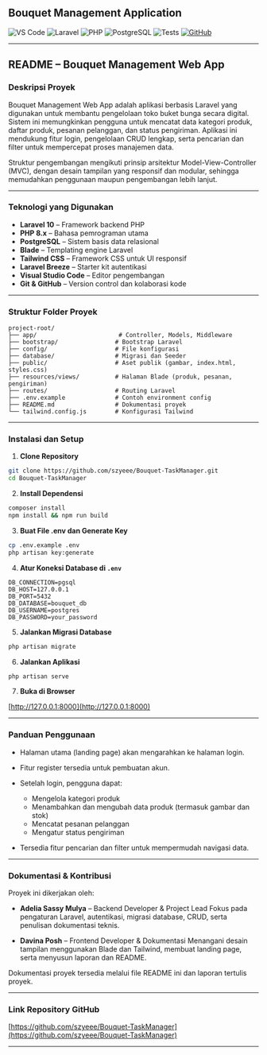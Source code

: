 ## Bouquet Management Application

![VS Code](https://img.shields.io/badge/IDE-VS%20Code-blue?logo=visualstudiocode)
![Laravel](https://img.shields.io/badge/Framework-Laravel-red)
![PHP](https://img.shields.io/badge/Language-PHP-777BB4)
![PostgreSQL](https://img.shields.io/badge/DB-PostgreSQL-blue)
![Tests](https://img.shields.io/badge/Tests-PHPUnit-lightgrey)
[![GitHub](https://img.shields.io/badge/Repo-Bouquet--TaskManager-blue?logo=github)](https://github.com/szyeee/Bouquet-TaskManager)

---

## README – Bouquet Management Web App

### Deskripsi Proyek

Bouquet Management Web App adalah aplikasi berbasis Laravel yang digunakan untuk membantu pengelolaan toko buket bunga secara digital. Sistem ini memungkinkan pengguna untuk mencatat data kategori produk, daftar produk, pesanan pelanggan, dan status pengiriman. Aplikasi ini mendukung fitur login, pengelolaan CRUD lengkap, serta pencarian dan filter untuk mempercepat proses manajemen data.

Struktur pengembangan mengikuti prinsip arsitektur Model-View-Controller (MVC), dengan desain tampilan yang responsif dan modular, sehingga memudahkan penggunaan maupun pengembangan lebih lanjut.

---

### Teknologi yang Digunakan

* **Laravel 10** – Framework backend PHP
* **PHP 8.x** – Bahasa pemrograman utama
* **PostgreSQL** – Sistem basis data relasional
* **Blade** – Templating engine Laravel
* **Tailwind CSS** – Framework CSS untuk UI responsif
* **Laravel Breeze** – Starter kit autentikasi
* **Visual Studio Code** – Editor pengembangan
* **Git & GitHub** – Version control dan kolaborasi kode

---

### Struktur Folder Proyek

```
project-root/
├── app/                       # Controller, Models, Middleware
├── bootstrap/                # Bootstrap Laravel
├── config/                   # File konfigurasi
├── database/                 # Migrasi dan Seeder
├── public/                   # Aset publik (gambar, index.html, styles.css)
├── resources/views/          # Halaman Blade (produk, pesanan, pengiriman)
├── routes/                   # Routing Laravel
├── .env.example              # Contoh environment config
├── README.md                 # Dokumentasi proyek
└── tailwind.config.js        # Konfigurasi Tailwind
```

---

### Instalasi dan Setup

1. **Clone Repository**

```bash
git clone https://github.com/szyeee/Bouquet-TaskManager.git
cd Bouquet-TaskManager
```

2. **Install Dependensi**

```bash
composer install
npm install && npm run build
```

3. **Buat File .env dan Generate Key**

```bash
cp .env.example .env
php artisan key:generate
```

4. **Atur Koneksi Database di `.env`**

```dotenv
DB_CONNECTION=pgsql
DB_HOST=127.0.0.1
DB_PORT=5432
DB_DATABASE=bouquet_db
DB_USERNAME=postgres
DB_PASSWORD=your_password
```

5. **Jalankan Migrasi Database**

```bash
php artisan migrate
```

6. **Jalankan Aplikasi**

```bash
php artisan serve
```

7. **Buka di Browser**

[http://127.0.0.1:8000](http://127.0.0.1:8000)

---

### Panduan Penggunaan

* Halaman utama (landing page) akan mengarahkan ke halaman login.
* Fitur register tersedia untuk pembuatan akun.
* Setelah login, pengguna dapat:

  * Mengelola kategori produk
  * Menambahkan dan mengubah data produk (termasuk gambar dan stok)
  * Mencatat pesanan pelanggan
  * Mengatur status pengiriman
* Tersedia fitur pencarian dan filter untuk mempermudah navigasi data.

---

### Dokumentasi & Kontribusi

Proyek ini dikerjakan oleh:

* **Adelia Sassy Mulya** – Backend Developer & Project Lead
  Fokus pada pengaturan Laravel, autentikasi, migrasi database, CRUD, serta penulisan dokumentasi teknis.

* **Davina Posh** – Frontend Developer & Dokumentasi
  Menangani desain tampilan menggunakan Blade dan Tailwind, membuat landing page, serta menyusun laporan dan README.

Dokumentasi proyek tersedia melalui file README ini dan laporan tertulis proyek.

---

### Link Repository GitHub

[https://github.com/szyeee/Bouquet-TaskManager](https://github.com/szyeee/Bouquet-TaskManager)

---
